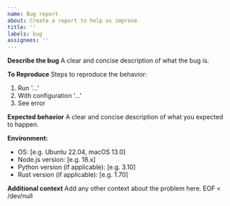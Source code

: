 ```yaml
---
name: Bug report
about: Create a report to help us improve
title: ''
labels: bug
assignees: ''
---
```


**Describe the bug**
A clear and concise description of what the bug is.

**To Reproduce**
Steps to reproduce the behavior:

1. Run '...'
2. With configuration '...'
3. See error

**Expected behavior**
A clear and concise description of what you expected to happen.

**Environment:**

- OS: [e.g. Ubuntu 22.04, macOS 13.0]
- Node.js version: [e.g. 18.x]
- Python version (if applicable): [e.g. 3.10]
- Rust version (if applicable): [e.g. 1.70]

**Additional context**
Add any other context about the problem here.
EOF < /dev/null
